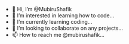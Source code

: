 - 👋 Hi, I’m @MubiruShafik
- 👀 I’m interested in learning how to code...
- 🌱 I’m currently learning coding...
- 💞️ I’m looking to collaborate on any projects...
- 📫 How to reach me @mubirushafik...

<!---
Mubiru Shafik/Mubiru Shafik is a ✨ special ✨ repository because its `README.md` (this file) appears on your GitHub profile.
You can click the Preview link to take a look at your changes.
--->
